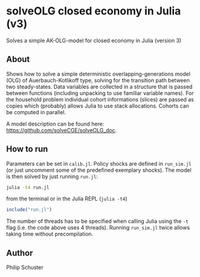 # solveOLG closed economy in Julia (v3)
Solves a simple AK-OLG-model for closed economy in Julia (version 3)

## About
Shows how to solve a simple deterministic overlapping-generations model (OLG) of Auerbauch-Kotlikoff type, solving for the transition path between two steady-states. Data variables are collected in a structure that is passed between functions (including unpacking to use familiar variable names). For the household problem individual cohort informations (slices) are passed as copies which (probably) allows Julia to use stack allocations. Cohorts can be computed in parallel.

A model description can be found here: <https://github.com/solveCGE/solveOLG_doc>.

## How to run
Parameters can be set in `calib.jl`. Policy shocks are defined in `run_sim.jl` (or just uncomment some of the predefined exemplary shocks). The model is then solved by just running `run.jl`:

```bash
julia -t4 run.jl
```
from the terminal or in the Julia REPL (`julia -t4`)

```julia
include("run.jl")
```
The number of threads has to be specified when calling Julia using the `-t` flag (i.e. the code above uses 4 threads). Running `run_sim.jl` twice allows taking time without precompilation.

## Author
Philip Schuster
